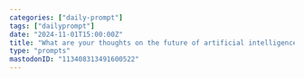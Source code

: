 ```yaml
---
categories: ["daily-prompt"]
tags: ["dailyprompt"]
date: "2024-11-01T15:00:00Z"
title: "What are your thoughts on the future of artificial intelligence in the workplace?"
type: "prompts"
mastodonID: "113408313491600522"
---
```

